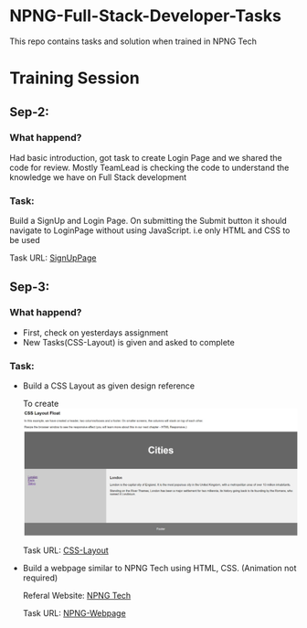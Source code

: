 # NPNG-Full-Stack-Developer-Tasks
This repo contains tasks and solution when trained in NPNG Tech

# Training Session

## Sep-2:

### What happend?
Had basic introduction, got task to create Login Page and we shared the code for review. Mostly TeamLead is checking the code to understand the knowledge we have on Full Stack development

### Task: 
Build a SignUp and Login Page. On submitting the Submit button it should navigate to LoginPage without using JavaScript. i.e only HTML and CSS to be used

Task URL: [SignUpPage](./LoginPage/signup.html)

## Sep-3:
### What happend?
- First, check on yesterdays assignment
- New Tasks(CSS-Layout) is given and asked to complete

### Task:
- Build a CSS Layout as given design reference

    To create
    ![Image](./assets/css-layout-design.jpeg)

    Task URL: [CSS-Layout](./css-layout/index.html)

- Build a webpage similar to NPNG Tech using HTML, CSS. (Animation not required)

    Referal Website: [NPNG Tech](https://npngtech.in)

    Task URL: [NPNG-Webpage](./npng-tech/index.html)